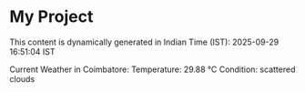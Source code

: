 # My Project

This content is dynamically generated in Indian Time (IST): 2025-09-29 16:51:04 IST


Current Weather in Coimbatore:
Temperature: 29.88 °C
Condition: scattered clouds

